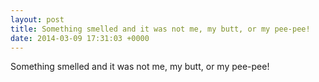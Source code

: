 ```yaml
---
layout: post
title: Something smelled and it was not me, my butt, or my pee-pee!
date: 2014-03-09 17:31:03 +0000
---
```


Something smelled and it was not me, my butt, or my pee-pee!

